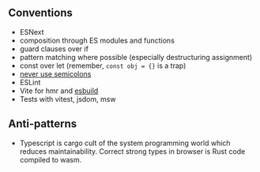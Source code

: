 ## Conventions

* ESNext
* composition through ES modules and functions
* guard clauses over if
* pattern matching where possible (especially destructuring assignment)
* const over let (remember, `const obj = {}` is a trap)
* [never use semicolons](https://feross.org/never-use-semicolons/)
* ESLint
* Vite for hmr and [esbuild](https://github.com/evanw/esbuild) 
* Tests with vitest, jsdom, msw

## Anti-patterns

* Typescript is cargo cult of the system programming world which reduces maintainability. Correct strong types in browser is Rust code compiled to wasm.

